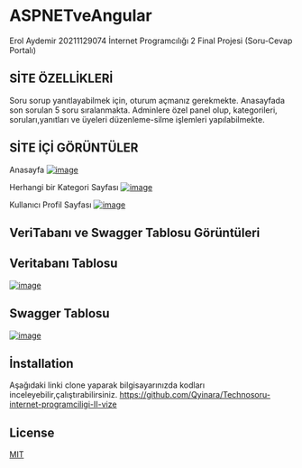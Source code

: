 # ASPNETveAngular


Erol Aydemir 20211129074 İnternet Programcılığı 2 Final Projesi (Soru-Cevap Portalı)

## SİTE ÖZELLİKLERİ
Soru sorup yanıtlayabilmek için, oturum açmanız gerekmekte. Anasayfada son sorulan 5 soru sıralanmakta. Adminlere özel panel olup, kategorileri, soruları,yanıtları ve üyeleri düzenleme-silme işlemleri yapılabilmekte.


## SİTE İÇİ GÖRÜNTÜLER

Anasayfa
[![image](https://www.linkpicture.com/q/screencapture-localhost-4200-2022-06-02-18_26_27.png)](https://www.linkpicture.com/view.php?img=LPic6298d6bd8a442606009971)


Herhangi bir Kategori Sayfası
[![image](https://www.linkpicture.com/q/screencapture-localhost-4200-kategori-2-2022-06-02-18_28_05.png)](https://www.linkpicture.com/view.php?img=LPic6298d71e7d003292429513)


Kullanıcı Profil Sayfası
[![image](https://www.linkpicture.com/q/screencapture-localhost-4200-uyesorular-3-2022-06-02-18_28_59.png)](https://www.linkpicture.com/view.php?img=LPic6298d74e2325e2073735023)




## VeriTabanı ve Swagger Tablosu Görüntüleri



## Veritabanı Tablosu

[![image](https://www.linkpicture.com/q/Ekran-goruntusu-2022-06-02-183015.jpg)](https://www.linkpicture.com/view.php?img=LPic6298d797c1ada1029705498)

## Swagger Tablosu
[![image](https://www.linkpicture.com/q/screencapture-localhost-62906-swagger-ui-index-2022-06-02-18_31_10.png)](https://www.linkpicture.com/view.php?img=LPic6298d7cd9ae3e569685616)



## İnstallation
Aşağıdaki linki clone yaparak bilgisayarınızda kodları inceleyebilir,çalıştırabilirsiniz.
https://github.com/Qyinara/Technosoru-internet-programciligi-II-vize

## License
[MIT](https://choosealicense.com/licenses/mit/)

